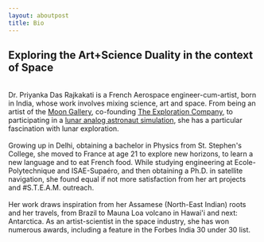 ```yaml
---
layout: aboutpost
title: Bio
---
```


<script> actbtn("btnbio") </script>
<div>
	<div>
		<h2>Exploring the Art+Science Duality in the context of Space</h2>
		<br>
		Dr. Priyanka Das Rajkakati is a French Aerospace engineer-cum-artist, born in India, whose work involves mixing science, art and space. From being an artist of the <a href="/Portfolio/MoonGallery"> Moon Gallery</a>, co-founding <a href="Research/TEC/home"> The Exploration Company</a>, to participating in a <a href="/Research/EMMIHS3/home"> lunar analog astronaut simulation</a>, she has a particular fascination with lunar exploration.
		<br><br>
		Growing up in Delhi, obtaining a bachelor in Physics from St. Stephen's College, she moved to France at age 21 to explore new horizons, to learn a new language and to eat French food. While studying engineering at Ecole-Polytechnique and ISAE-Supaéro, and then obtaining a Ph.D. in satellite navigation, she found equal if not more satisfaction from her art projects and #S.T.E.A.M. outreach.
		<br><br>
		Her work draws inspiration from her Assamese (North-East Indian) roots and her travels, from Brazil to Mauna Loa volcano in Hawai'i and next: Antarctica. As an artist-scientist in the space industry, she has won numerous awards, including a feature in the Forbes India 30 under 30 list.
	</div>		
</div>
